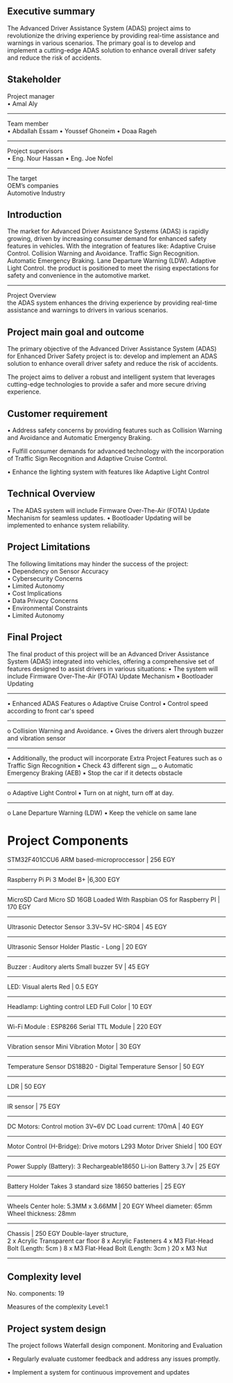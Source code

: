 Executive summary 
-----------------------------------------------------------------------

The Advanced Driver Assistance System (ADAS) project aims to revolutionize the driving experience 
by providing real-time assistance and warnings in various scenarios. The primary goal is to develop 
and implement a cutting-edge ADAS solution to enhance overall driver safety and reduce the risk of 
accidents. 

Stakeholder  
---------------------------------------------------------------------------------------------
Project manager  
• Amal Aly 
_________________________________________
Team member  
• Abdallah Essam 
• Youssef Ghoneim 
• Doaa Rageh 

________________________________________
Project supervisors  
• Eng. Nour Hassan 
• Eng. Joe Nofel
________________________________________

The target  
OEM’s companies  
Automotive Industry 

Introduction  
-----------------------------------------------------------------------

The market for Advanced Driver Assistance Systems (ADAS) is rapidly growing, driven by increasing consumer demand for enhanced safety features in vehicles. With the integration of features like:
Adaptive Cruise Control.
Collision Warning and Avoidance.
Traffic Sign Recognition.
Automatic Emergency Braking.
Lane Departure Warning (LDW).
Adaptive Light Control.
the product is positioned to meet the rising expectations for safety and convenience in the automotive market. 
___________________________________________
Project Overview  
the ADAS system enhances the driving experience by providing real-time assistance and warnings to drivers in various scenarios.

Project main goal and outcome  
-----------------------------------------------------------------------

The primary objective of the Advanced Driver Assistance System (ADAS) for Enhanced Driver Safety project is to: develop and implement an ADAS solution to enhance overall driver safety and reduce the risk of accidents. 

The project aims to deliver a robust and intelligent system that leverages cutting-edge technologies to provide a safer and more secure driving experience. 

Customer requirement  
-----------------------------------------------------------------------

• Address safety concerns by providing features such as Collision Warning and Avoidance and Automatic Emergency Braking. 

• Fulfill consumer demands for advanced technology with the incorporation of Traffic Sign Recognition and Adaptive Cruise Control. 

• Enhance the lighting system with features like Adaptive Light Control 

Technical Overview 
-----------------------------------------------------------------------

• The ADAS system will include Firmware Over-The-Air (FOTA) Update Mechanism for 
seamless updates. 
• Bootloader Updating will be implemented to enhance system reliability. 

Project Limitations  
-----------------------------------------------------------------------

The following limitations may hinder the success of the project:  
• Dependency on Sensor Accuracy  
• Cybersecurity Concerns  
• Limited Autonomy  
• Cost Implications  
• Data Privacy Concerns  
• Environmental Constraints  
• Limited Autonomy 
 
Final Project  
-----------------------------------------------------------------------

The final product of this project will be an Advanced Driver Assistance System (ADAS) integrated into vehicles, offering a comprehensive set of features designed to assist drivers in various situations:
• The system will include Firmware Over-The-Air (FOTA) Update Mechanism 
• Bootloader Updating 
________________________________________

• Enhanced ADAS Features 
 o Adaptive Cruise Control 
   ▪ Control speed according to front car's speed 
 ___
 o Collision Warning and Avoidance. 
   ▪ Gives the drivers alert through buzzer and vibration sensor  
   ___
• Additionally, the product will incorporate Extra Project Features such as 
 o Traffic Sign Recognition 
   ▪ Check 43 different sign 
   __
 o Automatic Emergency Braking (AEB) 
   ▪ Stop the car if it detects obstacle 
   ___
 o Adaptive Light Control 
   ▪ Turn on at night, turn off at day. 
   ____
 o Lane Departure Warning (LDW) 
   ▪ Keep the vehicle on same lane  

 
Project Components
=
STM32F401CCU6 ARM based-microproccessor                              |  256 EGY 
___
Raspberry Pi Pi 3 Model B+                                           |6,300 EGY
___
MicroSD Card Micro SD 16GB Loaded With Raspbian OS for Raspberry PI  |  170 EGY
___
Ultrasonic Detector Sensor 3.3V~5V HC-SR04                           |   45 EGY
___
Ultrasonic Sensor Holder Plastic - Long                              |   20 EGY
___
Buzzer : Auditory alerts Small buzzer 5V                             |   45 EGY
___
LED: Visual alerts Red                                               |  0.5 EGY
___
Headlamp: Lighting control LED Full Color                            |   10 EGY
___
Wi-Fi Module : ESP8266 Serial TTL Module                             |  220 EGY
___
Vibration sensor Mini Vibration Motor                                |   30 EGY
___
Temperature Sensor DS18B20 - Digital Temperature Sensor              |   50 EGY
___
LDR                                                                  |   50 EGY
___
IR sensor                                                            |   75 EGY
___
DC Motors: Control motion 3V~6V DC  Load current: 170mA              |   40 EGY
___
Motor Control (H-Bridge): Drive motors L293 Motor Driver Shield      |  100 EGY
___
Power Supply (Battery): 3 Rechargeable18650 Li-ion Battery 3.7v      |   25 EGY
___
Battery Holder Takes 3 standard size 18650 batteries                 |   25 EGY
___
Wheels Center hole: 5.3MM x 3.66MM                                   |   20 EGY
Wheel diameter: 65mm 
Wheel thickness: 28mm                                        
___
Chassis                                                              |  250 EGY
Double-layer structure,  
2 x Acrylic Transparent car floor 
8 x Acrylic Fasteners 
4 x M3 Flat-Head Bolt (Length: 5cm ) 
8 x M3 Flat-Head Bolt (Length: 3cm ) 
20 x M3 Nut 
___

Complexity level 
-----------------------------------------------------------------------
No. components: 19

Measures of the complexity Level:1 


Project system design  
-----------------------------------------------------------------------

The project follows Waterfall design component. 
Monitoring and Evaluation

• Regularly evaluate customer feedback and address any issues promptly.

• Implement a system for continuous improvement and updates
